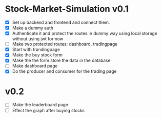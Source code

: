 # Stock-Market-Simulation v0.1
- [X] Set up backend and frontend and connect them.
- [X] Make a dummy auth
- [X] Authenticate it and protect the routes in dummy way using local storage without using jwt for now
- [ ] Make two protected routes: dashboard, tradingpage
- [X] Start with trandingpage
- [X] Make the buy stock form
- [X] Make the the form store the data in the database
- [ ] Make dashboard page
- [X] Do the producer and consumer for the trading page

# v0.2
- [ ] Make the leaderboard page
- [ ] Effect the graph after buying stocks
